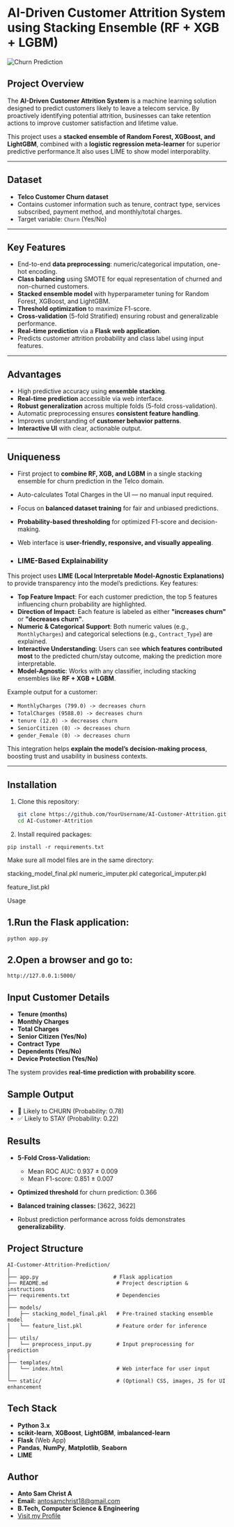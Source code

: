 # AI-Driven Customer Attrition System using Stacking Ensemble (RF + XGB + LGBM)

![Churn Prediction](https://img.shields.io/badge/Status-Completed-green)

## **Project Overview**
The **AI-Driven Customer Attrition System** is a machine learning solution designed to predict customers likely to leave a telecom service. By proactively identifying potential attrition, businesses can take retention actions to improve customer satisfaction and lifetime value.

This project uses a **stacked ensemble of Random Forest, XGBoost, and LightGBM**, combined with a **logistic regression meta-learner** for superior predictive performance.It also uses LIME to show model interporablity.

---

## **Dataset**
- **Telco Customer Churn dataset**
- Contains customer information such as tenure, contract type, services subscribed, payment method, and monthly/total charges.
- Target variable: `Churn` (Yes/No)

---

## **Key Features**
- End-to-end **data preprocessing**: numeric/categorical imputation, one-hot encoding.
- **Class balancing** using SMOTE for equal representation of churned and non-churned customers.
- **Stacked ensemble model** with hyperparameter tuning for Random Forest, XGBoost, and LightGBM.
- **Threshold optimization** to maximize F1-score.
- **Cross-validation** (5-fold Stratified) ensuring robust and generalizable performance.
- **Real-time prediction** via a **Flask web application**.
- Predicts customer attrition probability and class label using input features.

---
## Advantages
- High predictive accuracy using **ensemble stacking**.
- **Real-time prediction** accessible via web interface.
- **Robust generalization** across multiple folds (5-fold cross-validation).
- Automatic preprocessing ensures **consistent feature handling**.
- Improves understanding of **customer behavior patterns**.
- **Interactive UI** with clear, actionable output.

---

## Uniqueness
- First project to **combine RF, XGB, and LGBM** in a single stacking ensemble for churn prediction in the Telco domain.
- Auto-calculates Total Charges in the UI — no manual input required.
- Focus on **balanced dataset training** for fair and unbiased predictions.
- **Probability-based thresholding** for optimized F1-score and decision-making.
- Web interface is **user-friendly, responsive, and visually appealing**.

- ### LIME-Based Explainability

This project uses **LIME (Local Interpretable Model-Agnostic Explanations)** to provide transparency into the model’s predictions. Key features:

- **Top Feature Impact**: For each customer prediction, the top 5 features influencing churn probability are highlighted.
- **Direction of Impact**: Each feature is labeled as either **"increases churn"** or **"decreases churn"**.
- **Numeric & Categorical Support**: Both numeric values (e.g., `MonthlyCharges`) and categorical selections (e.g., `Contract_Type`) are explained.
- **Interactive Understanding**: Users can see **which features contributed most** to the predicted churn/stay outcome, making the prediction more interpretable.
- **Model-Agnostic**: Works with any classifier, including stacking ensembles like **RF + XGB + LGBM**.

Example output for a customer:

- `MonthlyCharges (799.0) -> decreases churn`
- `TotalCharges (9588.0) -> decreases churn`
- `tenure (12.0) -> decreases churn`
- `SeniorCitizen (0) -> decreases churn`
- `gender_Female (0) -> decreases churn`

This integration helps **explain the model’s decision-making process**, boosting trust and usability in business contexts.


---

## **Installation**
1. Clone this repository:
   ```bash
   git clone https://github.com/YourUsername/AI-Customer-Attrition.git
   cd AI-Customer-Attrition
   ```
2.  Install required packages:
   ```
pip install -r requirements.txt
```
Make sure all model files are in the same directory:

stacking_model_final.pkl
numeric_imputer.pkl
categorical_imputer.pkl

feature_list.pkl

Usage

## 1.Run the Flask application:
```
python app.py
```
## 2.Open a browser and go to:
```
http://127.0.0.1:5000/
```
## Input Customer Details

- **Tenure (months)**  
- **Monthly Charges**  
- **Total Charges**  
- **Senior Citizen (Yes/No)**  
- **Contract Type**  
- **Dependents (Yes/No)**  
- **Device Protection (Yes/No)**  

The system provides **real-time prediction with probability score**.

## Sample Output
- 🚨 Likely to CHURN (Probability: 0.78)  
- ✅ Likely to STAY (Probability: 0.22)  


## Results

- **5-Fold Cross-Validation:**  
  - Mean ROC AUC: 0.937 ± 0.009  
  - Mean F1-score: 0.851 ± 0.007  

- **Optimized threshold** for churn prediction: 0.366  
- **Balanced training classes:** [3622, 3622]  
- Robust prediction performance across folds demonstrates **generalizability**.

## Project Structure
```
AI-Customer-Attrition-Prediction/
│
├── app.py                        # Flask application
├── README.md                      # Project description & instructions
├── requirements.txt               # Dependencies
│
├── models/
│   ├── stacking_model_final.pkl   # Pre-trained stacking ensemble model
│   └── feature_list.pkl           # Feature order for inference
│
├── utils/
│   └── preprocess_input.py        # Input preprocessing for prediction
│
├── templates/
│   └── index.html                 # Web interface for user input
│
└── static/                        # (Optional) CSS, images, JS for UI enhancement
```
## Tech Stack

- **Python 3.x**
- **scikit-learn**, **XGBoost**, **LightGBM**, **imbalanced-learn**
- **Flask** (Web App)
- **Pandas**, **NumPy**, **Matplotlib**, **Seaborn**
- **LIME**

## Author
- **Anto Sam Christ A**  
- **Email:** antosamchrist18@gmail.com  
- **B.Tech, Computer Science & Engineering**  
- [Visit my Profile](https://antosamchrista.netlify.app)


